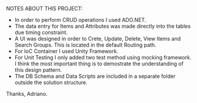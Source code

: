 NOTES ABOUT THIS PROJECT:

- In order to perform CRUD operations I used ADO.NET. 
- The data entry for Items and Attributes was made directly into the tables due timing constraint. 
- A UI was designed in order to Crete, Update, Delete, View Items and Search Groups. This is located in the default Routing path.
- For IoC Container I used Unity Framework.  
- For Unit Testing I only added two test method using mocking framework. I think the most important thing is to demostrate the 
  understanding of this design pattern.
- The DB Schema and Data Scripts are included in a separate folder outside the solution structure. 

Thanks, 
Adriano. 



